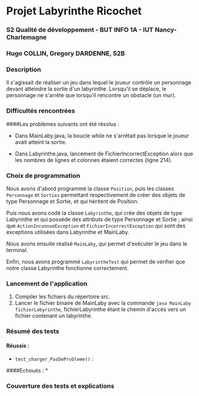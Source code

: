 # Projet Labyrinthe Ricochet
### S2 Qualité de développement - BUT INFO 1A - IUT Nancy-Charlemagne
### Hugo COLLIN, Gregory DARDENNE, S2B
###
### Description
Il s'agissait de réaliser un jeu dans lequel le 
joueur contrôle un personnage devant atteindre la 
sortie d'un labyrinthe.
Lorsqu'il se déplace, le personnage ne s'arrête que
lorsqu'il rencontre un obstacle (un mur).
###
### Difficultés rencontrées
####Les problèmes suivants ont été résolus :
* Dans MainLaby.java, la boucle while ne s'arrêtait 
pas lorsque le joueur avait atteint la sortie.

* Dans Labyrinthe.java, lancement de FichierIncorrectException 
alors que les nombres de lignes et colonnes étaient 
correctes (ligne 214).

###
### Choix de programmation
Nous avons d'abord programmé la classe `Position`,
puis les classes `Personnage` et `Sorties` permettant 
respectivement de créer des objets de type Personnage
et Sortie, et qui héritent de Position.

Puis nous avons codé la classe `Labyrinthe`, qui crée 
des objets de type Labyrinthe et qui possède
des attributs de type Personnage et Sortie ; ainsi que 
`ActionInconnueException` et `FichierIncorrectException`
qui sont des exceptions utilisées dans Labyrinthe et 
MainLaby.

Nous avons ensuite réalisé `MainLaby`, qui permet 
d'exécuter le jeu dans le terminal.

Enfin, nous avons programmé `LabyrintheTest` qui permet 
de vérifier que notre classe Labyrinthe fonctionne 
correctement.
###
### Lancement de l'application
1. Compiler les fichiers du répertoire src.
2. Lancer le fichier binaire de MainLaby avec la commande
`java MainLaby fichierLabyrinthe`, fichierLabyrinthe 
étant le chemin d'accès vers un fichier contenant un labyrinthe.

###
### Résumé des tests
#### Réussis :
* `test_charger_PasDeProbleme()` : 

####Echoués :
*

###
### Couverture des tests et explications